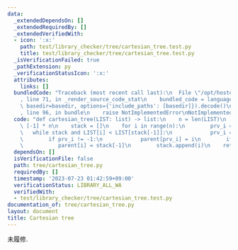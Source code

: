 ```yaml
---
data:
  _extendedDependsOn: []
  _extendedRequiredBy: []
  _extendedVerifiedWith:
  - icon: ':x:'
    path: test/library_checker/tree/cartesian_tree.test.py
    title: test/library_checker/tree/cartesian_tree.test.py
  _isVerificationFailed: true
  _pathExtension: py
  _verificationStatusIcon: ':x:'
  attributes:
    links: []
  bundledCode: "Traceback (most recent call last):\n  File \"/opt/hostedtoolcache/PyPy/3.10.13/x64/lib/pypy3.10/site-packages/onlinejudge_verify/documentation/build.py\"\
    , line 71, in _render_source_code_stat\n    bundled_code = language.bundle(stat.path,\
    \ basedir=basedir, options={'include_paths': [basedir]}).decode()\n  File \"/opt/hostedtoolcache/PyPy/3.10.13/x64/lib/pypy3.10/site-packages/onlinejudge_verify/languages/python.py\"\
    , line 96, in bundle\n    raise NotImplementedError\nNotImplementedError\n"
  code: "def cartesian_tree(LIST: list) -> list:\n    n = len(LIST)\n    parent =\
    \ [-1] * n\n    stack = []\n    for i in range(n):\n        prv_i = -1\n     \
    \   while stack and LIST[i] < LIST[stack[-1]]:\n            prv_i = stack.pop()\n\
    \        if prv_i != -1:\n            parent[prv_i] = i\n        if stack:\n \
    \           parent[i] = stack[-1]\n        stack.append(i)\n    return parent\n"
  dependsOn: []
  isVerificationFile: false
  path: tree/cartesian_tree.py
  requiredBy: []
  timestamp: '2023-07-23 01:42:59+09:00'
  verificationStatus: LIBRARY_ALL_WA
  verifiedWith:
  - test/library_checker/tree/cartesian_tree.test.py
documentation_of: tree/cartesian_tree.py
layout: document
title: Cartesian tree
---
```


未履修.